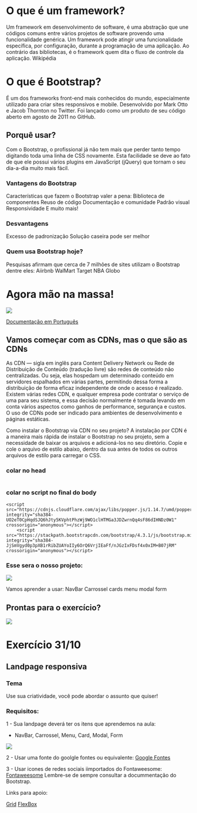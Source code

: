 # O que é um framework? 
Um framework em desenvolvimento de software, é uma abstração que une códigos comuns entre vários projetos de software provendo uma funcionalidade genérica. Um framework pode atingir uma funcionalidade específica, por configuração, durante a programação de uma aplicação. Ao contrário das bibliotecas, é o framework quem dita o fluxo de controle da aplicação. 
Wikipédia


# O que é Bootstrap?
É um dos frameworks front-end mais conhecidos do mundo, especialmente utilizado para criar sites responsivos e mobile. Desenvolvido por Mark Otto e Jacob Thornton no Twitter. Foi lançado como um produto de seu código aberto em agosto de 2011 no GitHub.

## Porquê usar?
Com o Bootstrap, o profissional já não tem mais que perder tanto tempo digitando toda uma linha de CSS novamente. Esta facilidade se deve ao fato de que ele possui vários plugins em JavaScript (jQuery) que tornam o seu dia-a-dia muito mais fácil. 

### Vantagens do Bootstrap
Características que fazem o Bootstrap valer a pena:
Biblioteca de componentes
Reuso de código
Documentação e comunidade
Padrão visual
Responsividade
E muito mais!

### Desvantagens
Excesso de padronização
Solução caseira pode ser melhor

### Quem usa Bootstrap hoje?
Pesquisas afirmam que cerca de 7 milhões de sites utilizam o Bootstrap dentre eles:
Aiirbnb
WalMart
Target
NBA
Globo

# Agora mão na massa!  

<img src="https://media.giphy.com/media/Ta1zCPgNNr2GQ/giphy.gif">

[Documentação em Português](https://getbootstrap.com.br/)

## Vamos começar com as CDNs, mas o que são as CDNs   
As CDN — sigla em inglês para Content Delivery Network ou Rede de Distribuição de Conteúdo (tradução livre) são redes de conteúdo não centralizadas. Ou seja, elas hospedam um determinado conteúdo em servidores espalhados em várias partes, permitindo dessa forma a distribuição de forma eficaz independente de onde o acesso é realizado.
Existem várias redes CDN, e qualquer empresa pode contratar o serviço de uma para seu sistema, e essa decisão normalmente é tomada levando em conta vários aspectos como ganhos de performance, segurança e custos. O uso de CDNs pode ser indicado para ambientes de desenvolvimento e páginas estáticas.

Como instalar o Bootstrap via CDN no seu projeto?
A instalação por CDN é a maneira mais rápida de instalar o Bootstrap no seu projeto, sem a necessidade de baixar os arquivos e adicioná-los no seu diretório.
Copie e cole o arquivo de estilo abaixo, dentro da sua <head> antes de todos os outros arquivos de estilo para carregar o CSS.

### colar no head

```<link rel="stylesheet" href="https://stackpath.bootstrapcdn.com/bootstrap/4.3.1/css/bootstrap.min.css" integrity="sha384-ggOyR0iXCbMQv3Xipma34MD+dH/1fQ784/j6cY/iJTQUOhcWr7x9JvoRxT2MZw1T" crossorigin="anonymous">
```
### colar no script no final do body

``` <script src="https://code.jquery.com/jquery-3.3.1.slim.min.js" integrity="sha384-q8i/X+965DzO0rT7abK41JStQIAqVgRVzpbzo5smXKp4YfRvH+8abtTE1Pi6jizo" crossorigin="anonymous"></script>
<script src="https://cdnjs.cloudflare.com/ajax/libs/popper.js/1.14.7/umd/popper.min.js" integrity="sha384-UO2eT0CpHqdSJQ6hJty5KVphtPhzWj9WO1clHTMGa3JDZwrnQq4sF86dIHNDz0W1" crossorigin="anonymous"></script>
    <script src="https://stackpath.bootstrapcdn.com/bootstrap/4.3.1/js/bootstrap.min.js" integrity="sha384-JjSmVgyd0p3pXB1rRibZUAYoIIy6OrQ6VrjIEaFf/nJGzIxFDsf4x0xIM+B07jRM" crossorigin="anonymous"></script>
```
   
### Esse sera o nosso projeto:

<img src="/src/assets/projeto.png">

Vamos aprender a usar: 
NavBar
Carrossel
cards
menu
modal
form

## Prontas para o exercício? 
<img src="https://media.giphy.com/media/dWlWuTFzXbBXtcpKXF/giphy.gif">

# Exercício 31/10

## Landpage responsiva

### Tema
Use sua criatividade, você pode abordar o assunto que quiser!

### Requisitos:

1 - Sua landpage deverá ter os itens que aprendemos na aula:
 - NavBar, Carrossel, Menu, Card, Modal, Form
 <img src="/src/assets/NavBar.gif">
 

2 - Usar uma fonte do goolgle fontes ou equivalente:
[Google Fontes](https://fonts.google.com/)

3 - Usar icones de redes sociais iimportados do Fontaweesome:
[Fontaweesome](https://fontawesome.com/)
Lembre-se de sempre consultar a docummentação do Bootstrap.

Links para apoio:

[Grid](https://www.origamid.com/projetos/css-grid-layout-guia-completo/)
[FlexBox](https://css-tricks.com/snippets/css/a-guide-to-flexbox/)

